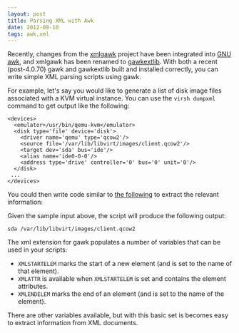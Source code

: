 ```yaml
---
layout: post
title: Parsing XML with Awk
date: 2012-09-10
tags: awk,xml
---
```


Recently, changes from the [xmlgawk][] project have been integrated into
[GNU awk][], and xmlgawk has been renamed to [gawkextlib][]. With both a
recent (post-4.0.70) gawk and gawkextlib built and installed
correctly, you can write simple XML parsing scripts using gawk.

[xmlgawk]: http://gawkextlib.sourceforge.net/
[gawkextlib]: http://gawkextlib.sourceforge.net/
[gnu awk]: https://www.gnu.org/software/gawk/

For example, let's say you would like to generate a list of disk image
files associated with a KVM virtual instance. You can use the `virsh
dumpxml` command to get output like the following:

    <devices>
      <emulator>/usr/bin/qemu-kvm</emulator>
      <disk type='file' device='disk'>
        <driver name='qemu' type='qcow2'/>
        <source file='/var/lib/libvirt/images/client.qcow2'/>
        <target dev='sda' bus='ide'/>
        <alias name='ide0-0-0'/>
        <address type='drive' controller='0' bus='0' unit='0'/>
      </disk>
     ...
    </devices>

You could then write code similar to [the
following](https://gist.github.com/4012705) to extract the relevant
information:

<script src="https://gist.github.com/4012705.js"></script>

Given the sample input above, the script will produce the following
output:

    sda /var/lib/libvirt/images/client.qcow2

The xml extension for gawk populates a number of variables that
can be used in your scripts:

- `XMLSTARTELEM` marks the start of a new element (and is set to the
  name of that element).
- `XMLATTR` is available when `XMLSTARTELEM` is set and contains the
  element attributes.
- `XMLENDELEM` marks the end of an element (and is set to the name of
  the element).

There are other variables available, but with this basic set is
becomes easy to extract information from XML documents.

